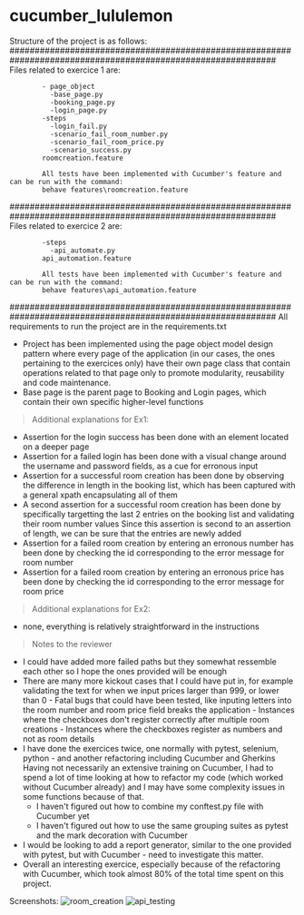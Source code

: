 # cucumber_lululemon

Structure of the project is as follows:
#############################################################################################################
            Files related to exercice 1 are:
            
            - page_object
              -base_page.py
              -booking_page.py
              -login_page.py
            -steps
              -login_fail.py
              -scenario_fail_room_number.py
              -scenario_fail_room_price.py
              -scenario_success.py
            roomcreation.feature
            
            All tests have been implemented with Cucumber's feature and can be run with the command:
            behave features\roomcreation.feature
            

#############################################################################################################
            Files related to exercice 2 are:
            
            -steps
              -api_automate.py
            api_automation.feature
            
            All tests have been implemented with Cucumber's feature and can be run with the command:
            behave features\api_automation.feature

#############################################################################################################
            All requirements to run the project are in the requirements.txt



- Project has been implemented using the page object model design pattern where every page of the application (in our cases, the ones
  pertaining to the exercices only) have their own page class that contain operations related to that page only to promote modularity, reusability
  and code maintenance.
- Base page is the parent page to Booking and Login pages, which contain their own specific higher-level functions

> Additional explanations for Ex1:
- Assertion for the login success has been done with an element located on a deeper page
- Assertion for a failed login has been done with a visual change around the username and password fields, as a cue for erronous input
- Assertion for a successful room creation has been done by observing the difference in length in the booking list, which has been captured with a general xpath
  encapsulating all of them
- A second assertion for a successful room creation has been done by specifically targetting the last 2 entries on the booking list and validating their room number values
  Since this assertion is second to an assertion of length, we can be sure that the entries are newly added
- Assertion for a failed room creation by entering an erronous number has been done by checking the id corresponding to the error message for room number
- Assertion for a failed room creation by entering an erronous price has been done by checking the id corresponding to the error message for room price
  
> Additional explanations for Ex2:
- none, everything is relatively straightforward in the instructions

> Notes to the reviewer
- I could have added more failed paths but they somewhat ressemble each other so I hope the ones provided will be enough
- There are many more kickout cases that I could have put in, for example validating the text for when we input prices larger than 999, or lower than 0
      - Fatal bugs that could have been tested, like inputing letters into the room number and room price field breaks the application
      - Instances where the checkboxes don't register correctly after multiple room creations
      - Instances where the checkboxes register as numbers and not as room details
- I have done the exercices twice, one normally with pytest, selenium, python - and another refactoring including Cucumber and Gherkins
  Having not necessarily an extensive training on Cucumber, I had to spend a lot of time looking at how to refactor my code (which worked without Cucumber already)
  and I may have some complexity issues in some functions because of that.
    - I haven't figured out how to combine my conftest.py file with Cucumber yet
    - I haven't figured out how to use the same grouping suites as pytest and the mark decoration with Cucumber
- I would be looking to add a report generator, similar to the one provided with pytest, but with Cucumber - need to investigate this matter.
- Overall an interesting exercice, especially because of the refactoring with Cucumber, which took almost 80% of the total time spent on this project.
  

Screenshots:
![room_creation]([http://url/to/img.png](https://cdn.discordapp.com/attachments/1102095396387430441/1177549813517127700/api.JPG?ex=6572e9b9&is=656074b9&hm=6eb94be47024035aa4bfe8d6cd8c07b0d356cb177c8b03db6b597580e538f687&)https://cdn.discordapp.com/attachments/1102095396387430441/1177549813517127700/api.JPG?ex=6572e9b9&is=656074b9&hm=6eb94be47024035aa4bfe8d6cd8c07b0d356cb177c8b03db6b597580e538f687&)
![api_testing]([http://url/to/img.png](https://cdn.discordapp.com/attachments/1102095396387430441/1177549813806551102/room.JPG?ex=6572e9b9&is=656074b9&hm=71ad7be0be991b9f77ede8a5124584725432e670082a630bc71fbd8d793cb6c1&)https://cdn.discordapp.com/attachments/1102095396387430441/1177549813806551102/room.JPG?ex=6572e9b9&is=656074b9&hm=71ad7be0be991b9f77ede8a5124584725432e670082a630bc71fbd8d793cb6c1&)







  
